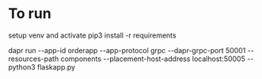 # To run
setup venv and activate
pip3 install -r requirements

dapr run --app-id orderapp --app-protocol grpc --dapr-grpc-port 50001 --resources-path components --placement-host-address localhost:50005 -- python3 flaskapp.py


